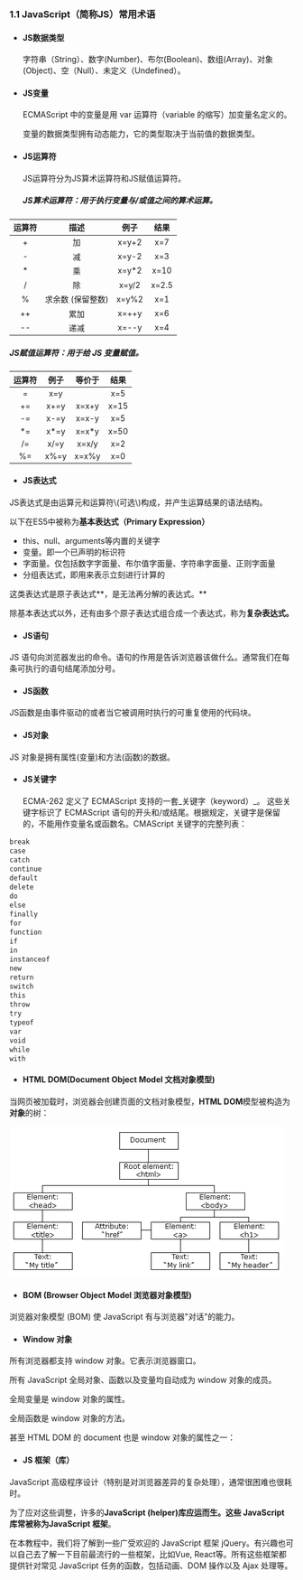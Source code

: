 ### 1.1 JavaScript（简称JS）常用术语

* #### JS数据类型

  字符串（String）、数字\(Number\)、布尔\(Boolean\)、数组\(Array\)、对象\(Object\)、空（Null）、未定义（Undefined）。

* #### JS变量

  ECMAScript 中的变量是用 var 运算符（variable 的缩写）加变量名定义的。

  变量的数据类型拥有动态能力，它的类型取决于当前值的数据类型。

* #### JS运算符

  JS运算符分为JS算术运算符和JS赋值运算符。

  ##### JS算术运算符：用于执行变量与/或值之间的算术运算。

| **运算符** | **描述** | **例子** | **结果** |
| :---: | :---: | :---: | :---: |
| + | 加 | x=y+2 | x=7 |
| - | 减 | x=y-2 | x=3 |
| \* | 乘 | x=y\*2 | x=10 |
| / | 除 | x=y/2 | x=2.5 |
| % | 求余数 \(保留整数\) | x=y%2 | x=1 |
| ++ | 累加 | x=++y | x=6 |
| -- | 递减 | x=--y | x=4 |

##### JS赋值运算符：用于给 JS 变量赋值。

| **运算符** | **例子** | **等价于** | **结果** |
| :---: | :---: | :---: | :---: |
| = | x=y |  | x=5 |
| += | x+=y | x=x+y | x=15 |
| -= | x-=y | x=x-y | x=5 |
| \*= | x\*=y | x=x\*y | x=50 |
| /= | x/=y | x=x/y | x=2 |
| %= | x%=y | x=x%y | x=0 |

* #### JS表达式

JS表达式是由运算元和运算符\\(可选\\)构成，并产生运算结果的语法结构。

以下在ES5中被称为**基本表达式（Primary Expression）**

* this、null、arguments等内置的关键字
* 变量。即一个已声明的标识符
* 字面量。仅包括数字字面量、布尔值字面量、字符串字面量、正则字面量
* 分组表达式，即用来表示立刻进行计算的

这类表达式是原子表达式**，是无法再分解的表达式。**

除基本表达式以外，还有由多个原子表达式组合成一个表达式，称为**复杂表达式。**

* #### JS语句

JS 语句向浏览器发出的命令。语句的作用是告诉浏览器该做什么。通常我们在每条可执行的语句结尾添加分号。

* #### JS函数

JS函数是由事件驱动的或者当它被调用时执行的可重复使用的代码块。

* #### JS对象

JS 对象是拥有属性\(变量\)和方法\(函数\)的数据。

* #### JS关键字

  ECMA-262 定义了 ECMAScript 支持的一套_关键字（keyword）_。 这些关键字标识了 ECMAScript 语句的开头和/或结尾。根据规定，关键字是保留的，不能用作变量名或函数名。CMAScript 关键字的完整列表：

```
break
case
catch
continue
default
delete
do
else
finally
for
function
if
in
instanceof
new
return
switch
this
throw
try
typeof
var
void
while
with
```

* #### HTML DOM\(Document Object Model 文档对象模型\)

当网页被加载时，浏览器会创建页面的文档对象模型，**HTML DOM**模型被构造为**对象**的树：

![](/assets/HTMLDOM.png)

* #### BOM \(Browser Object Model 浏览器对象模型\)

浏览器对象模型 \(BOM\) 使 JavaScript 有与浏览器"对话"的能力。

* #### Window 对象

所有浏览器都支持 window 对象。它表示浏览器窗口。

所有 JavaScript 全局对象、函数以及变量均自动成为 window 对象的成员。

全局变量是 window 对象的属性。

全局函数是 window 对象的方法。

甚至 HTML DOM 的 document 也是 window 对象的属性之一：

* #### JS 框架（库）

JavaScript 高级程序设计（特别是对浏览器差异的复杂处理），通常很困难也很耗时。

为了应对这些调整，许多的**JavaScript \(helper\)**库应运而生。这些 JavaScript 库常被称为**JavaScript 框架**。

在本教程中，我们将了解到一些广受欢迎的 JavaScript 框架 jQuery。有兴趣也可以自己去了解一下目前最流行的一些框架，比如Vue, React等。所有这些框架都提供针对常见 JavaScript 任务的函数，包括动画、DOM 操作以及 Ajax 处理等。

